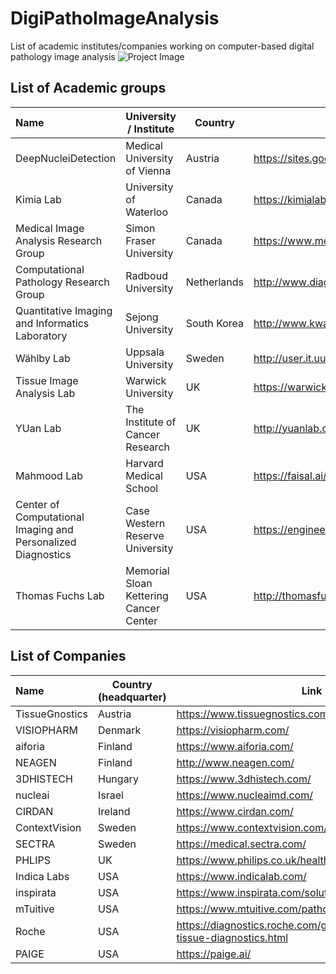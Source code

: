 # DigiPathoImageAnalysis


List of academic institutes/companies working on computer-based digital pathology image analysis 
![Project Image](https://github.com/masih4/DigiPathoImageAnalysis/blob/master/project_image.jpg)


## List of Academic groups

| Name | University / Institute | Country | Link |
| :---| --- | --- |  --- |
| DeepNucleiDetection                                         | Medical University of Vienna            | Austria    | https://sites.google.com/view/deepnucleidetection/news|
| Kimia Lab                                                   | University of Waterloo                  | Canada     |https://kimialab.uwaterloo.ca/kimia/|
| Medical Image Analysis Research Group                       | Simon Fraser University                 | Canada     | https://www.medicalimageanalysis.com/ |
| Computational Pathology Research Group                      | Radboud University                      | Netherlands|http://www.diagnijmegen.nl/index.php/Digital_Pathology|
| Quantitative Imaging and Informatics Laboratory             | Sejong University                       | South Korea|http://www.kwaklab.net/|
| Wählby Lab                                                  | Uppsala University                      | Sweden     |http://user.it.uu.se/~cli05194/|
| Tissue Image Analysis Lab                                   | Warwick University                      | UK         | https://warwick.ac.uk/fac/sci/dcs/research/tia |
| YUan Lab                                                    | The Institute of Cancer Research        | UK         | http://yuanlab.org/ |
| Mahmood Lab                                                 | Harvard Medical School                  | USA        | https://faisal.ai/|
| Center of Computational Imaging and Personalized Diagnostics| Case Western Reserve University         | USA        |https://engineering.case.edu/centers/ccipd/|
| Thomas Fuchs Lab                                            | Memorial Sloan Kettering Cancer Center  | USA        | http://thomasfuchslab.org/|








## List of Companies
| Name | Country (headquarter) | Link |
| :---| --- | --- |
| TissueGnostics | Austria | https://www.tissuegnostics.com/ |
|VISIOPHARM| Denmark|https://visiopharm.com/|
| aiforia        | Finland | https://www.aiforia.com/ |
| NEAGEN         | Finland |http://www.neagen.com/|
| 3DHISTECH      | Hungary | https://www.3dhistech.com/ |
| nucleai        | Israel  | https://www.nucleaimd.com/|
| CIRDAN         | Ireland | https://www.cirdan.com/ |
| ContextVision  | Sweden  | https://www.contextvision.com/ |
| SECTRA         | Sweden  | https://medical.sectra.com/|
| PHLIPS         | UK      | https://www.philips.co.uk/healthcare/solutions/pathology|
| Indica Labs    | USA     | https://www.indicalab.com/ |
| inspirata      | USA     |  https://www.inspirata.com/solutions/digital-pathology/|
| mTuitive       | USA     |https://www.mtuitive.com/pathology.html|
| Roche          | USA     |https://diagnostics.roche.com/global/en/about/roche-tissue-diagnostics.html|
| PAIGE          | USA     |https://paige.ai/|

